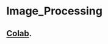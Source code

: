 # Image_Processing
## **[Colab](https://colab.research.google.com/drive/12DQJy6snrPzYEFmL_oawfLlyXMmNskbD?usp=sharing)**. 
